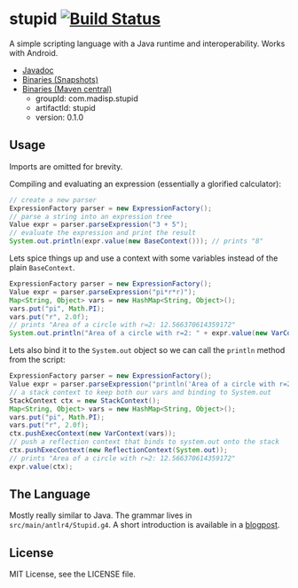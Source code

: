 stupid [![Build Status](https://travis-ci.org/madisp/stupid.png?branch=master)](https://travis-ci.org/madisp/stupid)
======

A simple scripting language with a Java runtime and interoperability. Works with Android.

* [Javadoc](http://madisp.com/javadoc/stupid/)
* [Binaries (Snapshots)](https://oss.sonatype.org/content/repositories/snapshots/com/madisp/stupid/stupid/)
* [Binaries (Maven central)](http://search.maven.org/#artifactdetails%7Ccom.madisp.stupid%7Cstupid%7C0.1.0%7Cjar)
  * groupId: com.madisp.stupid
  * artifactId: stupid
  * version: 0.1.0

Usage
-----

Imports are omitted for brevity.

Compiling and evaluating an expression (essentially a glorified calculator):

```java
// create a new parser
ExpressionFactory parser = new ExpressionFactory();
// parse a string into an expression tree
Value expr = parser.parseExpression("3 + 5");
// evaluate the expression and print the result
System.out.println(expr.value(new BaseContext())); // prints "8"
```

Lets spice things up and use a context with some variables instead of the plain `BaseContext`.

```java
ExpressionFactory parser = new ExpressionFactory();
Value expr = parser.parseExpression("pi*r*r)");
Map<String, Object> vars = new HashMap<String, Object>();
vars.put("pi", Math.PI);
vars.put("r", 2.0f);
// prints "Area of a circle with r=2: 12.566370614359172"
System.out.println("Area of a circle with r=2: " + expr.value(new VarContext(vars)));
```

Lets also bind it to the `System.out` object so we can call the `println` method from the script:

```java
ExpressionFactory parser = new ExpressionFactory();
Value expr = parser.parseExpression("println('Area of a circle with r=2: ' + pi*r*r)");
// a stack context to keep both our vars and binding to System.out
StackContext ctx = new StackContext();
Map<String, Object> vars = new HashMap<String, Object>();
vars.put("pi", Math.PI);
vars.put("r", 2.0f);
ctx.pushExecContext(new VarContext(vars));
// push a reflection context that binds to system.out onto the stack
ctx.pushExecContext(new ReflectionContext(System.out));
// prints "Area of a circle with r=2: 12.566370614359172"
expr.value(ctx);
```

The Language
------------

Mostly really similar to Java. The grammar lives in `src/main/antlr4/Stupid.g4`. A short introduction is available in a [blogpost](http://madisp.com/stupid/2013/12/27/about-stupid.html).

License
-------

MIT License, see the LICENSE file.
